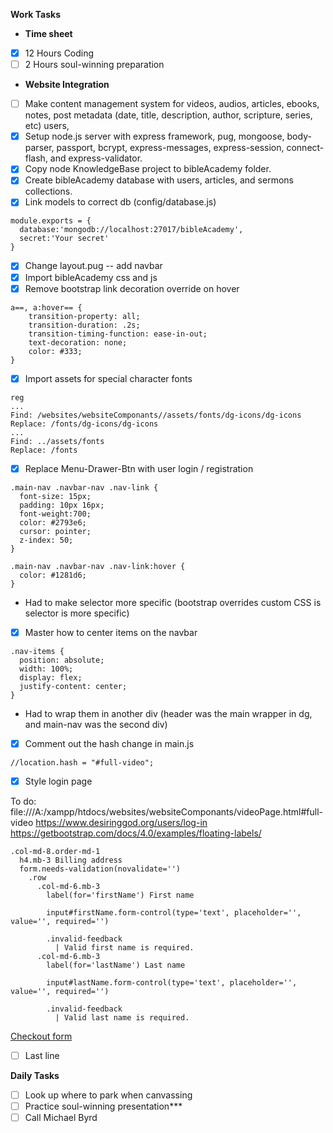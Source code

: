 **Work Tasks**

- **Time sheet**
- [X] 12 Hours Coding
- [ ] 2 Hours soul-winning preparation

- **Website Integration**
- [ ] Make content management system for videos, audios, articles, ebooks, notes, post metadata (date, title, description, author, scripture, series, etc) users,
- [X] Setup node.js server with express framework, pug, mongoose, body-parser, passport, bcrypt, express-messages, express-session, connect-flash, and express-validator.
- [X] Copy node KnowledgeBase project to bibleAcademy folder.
- [X] Create bibleAcademy database with users, articles, and sermons collections.
- [X] Link models to correct db (config/database.js)

```
module.exports = {
  database:'mongodb://localhost:27017/bibleAcademy',
  secret:'Your secret'
}
```

- [X] Change layout.pug -- add navbar
- [X] Import bibleAcademy css and js
- [X] Remove bootstrap link decoration override on hover

```
a==, a:hover== {
    transition-property: all;
    transition-duration: .2s;
    transition-timing-function: ease-in-out;
    text-decoration: none;
    color: #333;
}
```

- [X] Import assets for special character fonts

```
reg
...
Find: /websites/websiteComponants//assets/fonts/dg-icons/dg-icons
Replace: /fonts/dg-icons/dg-icons
...
Find: ../assets/fonts
Replace: /fonts
```

- [X] Replace Menu-Drawer-Btn with user login / registration

```
.main-nav .navbar-nav .nav-link {
  font-size: 15px;
  padding: 10px 16px;
  font-weight:700;
  color: #2793e6;
  cursor: pointer;
  z-index: 50;
}

.main-nav .navbar-nav .nav-link:hover {
  color: #1281d6;
}
```

- Had to make selector more specific (bootstrap overrides custom CSS is selector is more specific)
- [X] Master how to center items on the navbar

```
.nav-items {
  position: absolute;
  width: 100%;
  display: flex;
  justify-content: center;
}
```

- Had to wrap them in another div (header was the main wrapper in dg, and main-nav was the second div)
- [X] Comment out the hash change in main.js

`//location.hash = "#full-video";`

- [X] Style login page

To do:
file:///A:/xampp/htdocs/websites/websiteComponants/videoPage.html#full-video
https://www.desiringgod.org/users/log-in
https://getbootstrap.com/docs/4.0/examples/floating-labels/

```
.col-md-8.order-md-1
  h4.mb-3 Billing address
  form.needs-validation(novalidate='')
    .row
      .col-md-6.mb-3
        label(for='firstName') First name

        input#firstName.form-control(type='text', placeholder='', value='', required='')

        .invalid-feedback
          | Valid first name is required.
      .col-md-6.mb-3
        label(for='lastName') Last name

        input#lastName.form-control(type='text', placeholder='', value='', required='')

        .invalid-feedback
          | Valid last name is required.
```

[Checkout form](https://getbootstrap.com/docs/4.0/examples/checkout/)

- [ ] Last line

**Daily Tasks**

- [ ] Look up where to park when canvassing
- [ ] Practice soul-winning  presentation***
- [ ] Call Michael Byrd